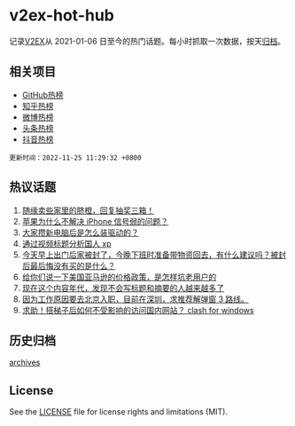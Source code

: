 # v2ex-hot-hub

 记录[V2EX](https://www.v2ex.com/)从 2021-01-06 日至今的热门话题。每小时抓取一次数据，按天[归档](archives)。
 
 ## 相关项目

- [GitHub热榜](https://github.com/lonnyzhang423/github-hot-hub)
- [知乎热榜](https://github.com/lonnyzhang423/zhihu-hot-hub)
- [微博热榜](https://github.com/lonnyzhang423/weibo-hot-hub)
- [头条热榜](https://github.com/lonnyzhang423/toutiao-hot-hub)
- [抖音热榜](https://github.com/lonnyzhang423/douyin-hot-hub)


 `更新时间：2022-11-25 11:29:32 +0800`

## 热议话题

1. [随缘卖些家里的脐橙，回复抽奖三箱！](https://www.v2ex.com/t/897658)
1. [苹果为什么不解决 iPhone 信号弱的问题？](https://www.v2ex.com/t/897600)
1. [大家攒新电脑后是怎么装驱动的？](https://www.v2ex.com/t/897632)
1. [通过视频标题分析国人 xp](https://www.v2ex.com/t/897558)
1. [今天早上出门后家被封了，今晚下班时准备带物资回去，有什么建议吗？被封后最后悔没有买的是什么？](https://www.v2ex.com/t/897775)
1. [给你们说一下美国亚马逊的价格政策，是怎样坑老用户的](https://www.v2ex.com/t/897581)
1. [现在这个内容年代，发现不会写标题和摘要的人越来越多了](https://www.v2ex.com/t/897574)
1. [因为工作原因要去北京入职，目前在深圳，求推荐解弹窗 3 路线。](https://www.v2ex.com/t/897553)
1. [求助！搭梯子后如何不受影响的访问国内网站？ clash for windows](https://www.v2ex.com/t/897609)

## 历史归档

[archives](archives)

## License

See the [LICENSE](LICENSE) file for license rights and limitations (MIT).

